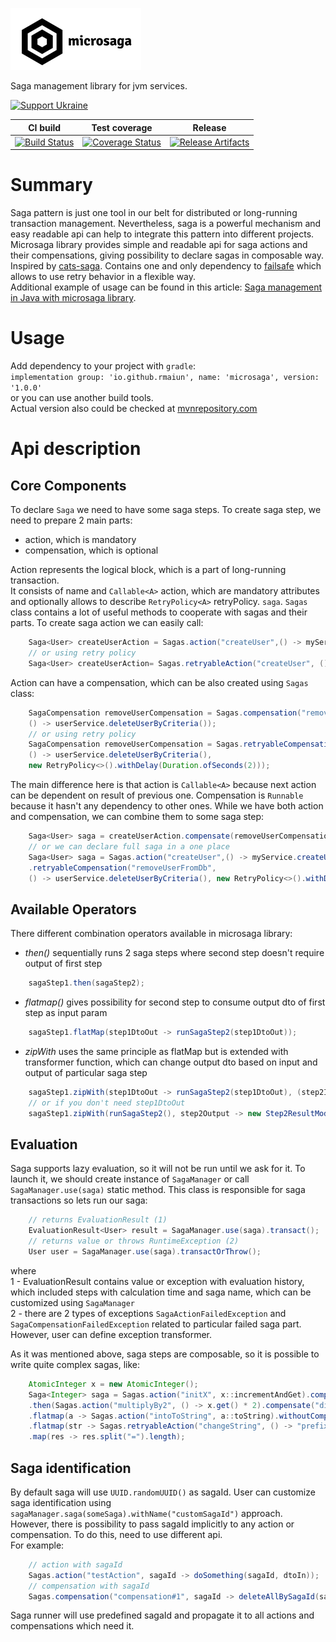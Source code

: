 ![Screenshot](logo.png)

Saga management library for jvm services.

[![Support Ukraine](https://img.shields.io/static/v1?label=United24&message=Support%20Ukraine&color=lightgrey&link=https%3A%2F%2Fu24.gov.ua&logo=data%3Aimage%2Fpng%3Bbase64%2CiVBORw0KGgoAAAANSUhEUgAAASwAAADICAYAAABS39xVAAAAAXNSR0IArs4c6QAAAARnQU1BAACxjwv8YQUAAAAJcEhZcwAADsMAAA7DAcdvqGQAAANKSURBVHhe7dZBThRhFEbRnx1IgvtFiIoxbgemOHLAhAoJ1QyaBahroKxqE%2BMS6iZncPKSbwE3b4yr6W58en4Z148zwC5tjbqabrdgvZ59PS5nn2eAfVobtbbquAXrcBquJ4B9Wht1%2BrQEC9g9wQIyBAvIECwgQ7CADMECMgQLyBAsIEOwgAzBAjIEC8gQLCBDsIAMwQIyBAvIECwgQ7CADMECMgQLyBAsIEOwgAzBAjIEC8gQLCBDsIAMwQIyBAvIECwgQ7CADMECMgQLyBAsIEOwgAzBAjIEC8gQLCBDsIAMwQIyBAvIECwgQ7CADMECMgQLyBAsIEOwgAzBAjIEC8gQLCBDsIAMwQIyBAvIECwgQ7CADMECMgQLyBAsIEOwgAzBAjIEC8gQLCBDsIAMwQIyBAvIECwgQ7CADMECMgQLyBAsIEOwgAzBAjIEC8gQLCBDsIAMwQIyBAvIECwgQ7CADMECMgQLyBAsIEOwgAzBAjIEC8gQLCBDsIAMwQIyBAvIECwgQ7CADMECMgQLyBAsIEOwgAzBAjIEC8j4F6zL%2BTA%2BHpfxYR0A9mhr1OXzPC5u7g%2Fvv%2F1YLr58B9ilU6Nu7ufx6%2BH88Hs6X9YLsEtbo34%2BvJvH29M4LC9jWZ4Admpt1NqqNVjTGqz5bFkmgJ1aG%2FX2KFhAgWABGYIFZAgWkCFYQIZgARmCBWQIFpAhWECGYAEZggVkCBaQIVhAhmABGYIFZAgWkCFYQIZgARmCBWQIFpAhWECGYAEZggVkCBaQIVhAhmABGYIFZAgWkCFYQIZgARmCBWQIFpAhWECGYAEZggVkCBaQIVhAhmABGYIFZAgWkCFYQIZgARmCBWQIFpAhWECGYAEZggVkCBaQIVhAhmABGYIFZAgWkCFYQIZgARmCBWQIFpAhWECGYAEZggVkCBaQIVhAhmABGYIFZAgWkCFYQIZgARmCBWQIFpAhWECGYAEZggVkCBaQIVhAhmABGYIFZAgWkCFYQIZgARmCBWQIFpAhWECGYAEZggVkCBaQIVhAhmABGYIFZAgWkCFYQIZgARmCBWQIFpAhWECGYAEZggVk%2FBes1%2BX4dwDYpbVRa6uOW7Du3p7Hy1YvgF3aGjWN2z9qCgwkg1n6XwAAAABJRU5ErkJggg%3D%3D)](https://u24.gov.ua)

| CI build                               | Test coverage                                     | Release |
|----------------------------------------|---------------------------------------------------| --- |
| [![Build Status][Badge-GHA]][Link-GHA] | [![Coverage Status][Badge-Codecov]][Link-Codecov] | [![Release Artifacts][Badge-SonatypeReleases]][Link-SonatypeReleases] |

# Summary

Saga pattern is just one tool in our belt for distributed or long-running transaction management.
Nevertheless, saga is a powerful mechanism and easy readable api can help to integrate this pattern into different projects.
Microsaga library provides simple and readable api for saga actions and their compensations, giving possibility to declare sagas in composable way.
Inspired by [cats-saga](https://github.com/VladKopanev/cats-saga).
Contains one and only dependency to [failsafe](https://github.com/failsafe-lib/failsafe) which allows to use retry behavior in a flexible way.  
Additional example of usage can be found in this article: [Saga management in Java with microsaga library](https://medium.com/p/dd146ca7d6a6).

# Usage

Add dependency to your project with `gradle`:  
`implementation group: 'io.github.rmaiun', name: 'microsaga', version: '1.0.0'`  
or you can use another build tools.  
Actual version also could be checked at [mvnrepository.com](https://mvnrepository.com/artifact/io.github.rmaiun/microsaga)

# Api description

## Core Components

To declare `Saga` we need to have some saga steps. To create saga step, we need to prepare 2 main parts:

- action, which is mandatory
- compensation, which is optional

Action represents the logical block, which is a part of long-running transaction.  
It consists of name and `Callable<A>` action, which are mandatory attributes and optionally allows to describe `RetryPolicy<A>` retryPolicy.
`saga`. `Sagas` class contains a lot of useful methods to cooperate with sagas and their parts.
To create saga action we can easily call:

```java
    Saga<User> createUserAction = Sagas.action("createUser",() -> myService.createUser(user));
    // or using retry policy
    Saga<User> createUserAction= Sagas.retryableAction("createUser", () -> myService.createUser(user), new RetryPolicy<>().withMaxRetries(3));
```  

Action can have a compensation, which can be also created using `Sagas` class:

```java
    SagaCompensation removeUserCompensation = Sagas.compensation("removeUserFromDb",
    () -> userService.deleteUserByCriteria());
    // or using retry policy
    SagaCompensation removeUserCompensation = Sagas.retryableCompensation("removeUserFromDb",
    () -> userService.deleteUserByCriteria(),
    new RetryPolicy<>().withDelay(Duration.ofSeconds(2)));
```  

The main difference here is that action is `Callable<A>` because next action can be dependent on result of previous one.
Compensation is `Runnable` because it hasn't any dependency to other ones.
While we have both action and compensation, we can combine them to some saga step:

```java
    Saga<User> saga = createUserAction.compensate(removeUserCompensation);
    // or we can declare full saga in a one place
    Saga<User> saga = Sagas.action("createUser",() -> myService.createUser(user))
    .retryableCompensation("removeUserFromDb",
    () -> userService.deleteUserByCriteria(), new RetryPolicy<>().withDelay(Duration.ofSeconds(2)));
```  

## Available Operators

There different combination operators available in microsaga library:

* *then()* sequentially runs 2 saga steps where second step doesn't require output of first step

```java
    sagaStep1.then(sagaStep2); 
```

* *flatmap()* gives possibility for second step to consume output dto of first step as input param

```java
    sagaStep1.flatMap(step1DtoOut -> runSagaStep2(step1DtoOut));
```

* *zipWith* uses the same principle as flatMap but is extended with transformer function, which can change output dto based on input and output of particular saga step

```java
    sagaStep1.zipWith(step1DtoOut -> runSagaStep2(step1DtoOut), (step2Input,step2Output) -> new Step2ResultModified());
    // or if you don't need step1DtoOut
    sagaStep1.zipWith(runSagaStep2(), step2Output -> new Step2ResultModified());

```

## Evaluation

Saga supports lazy evaluation, so it will not be run until we ask for it.
To launch it, we should create instance of `SagaManager` or call `SagaManager.use(saga)` static method. This class is responsible for saga transactions
so lets run our saga:

```java
    // returns EvaluationResult (1)
    EvaluationResult<User> result = SagaManager.use(saga).transact();
    // returns value or throws RuntimeException (2)    
    User user = SagaManager.use(saga).transactOrThrow();
```

where  
1 - EvaluationResult contains value or exception with evaluation history, which included steps with calculation time and saga name, which can be customized using `SagaManager`  
2 - there are 2 types of exceptions `SagaActionFailedException` and `SagaCompensationFailedException` related to particular failed saga part. However, user can define exception transformer.

As it was mentioned above, saga steps are composable, so it is possible to write quite complex sagas, like:

```java
    AtomicInteger x = new AtomicInteger();
    Saga<Integer> saga = Sagas.action("initX", x::incrementAndGet).compensate("intoToZero", () -> x.set(0))
    .then(Sagas.action("multiplyBy2", () -> x.get() * 2).compensate("divideBy2", () -> x.set(x.get() / 2)))
    .flatmap(a -> Sagas.action("intoToString", a::toString).withoutCompensation())
    .flatmap(str -> Sagas.retryableAction("changeString", () -> "prefix=" + str, new RetryPolicy<String>().withMaxRetries(2)).withoutCompensation())
    .map(res -> res.split("=").length);
```  

## Saga identification
By default saga will use `UUID.randomUUID()` as sagaId. User can customize saga identification using
`sagaManager.saga(someSaga).withName("customSagaId")` approach.  
However, there is possibility to pass sagaId implicitly to any action or compensation. To do this, need to use different api.  
For example:
```java
    // action with sagaId
    Sagas.action("testAction", sagaId -> doSomething(sagaId, dtoIn));
    // compensation with sagaId
    Sagas.compensation("compensation#1", sagaId -> deleteAllBySagaId(sagaId));
```
Saga runner will use predefined sagaId and propagate it to all actions and compensations which need it.

[Link-Codecov]: https://codecov.io/gh/rmaiun/microsaga?branch=main "Codecov"

[Link-GHA]: https://github.com/rmaiun/microsaga/actions "github actions"

[Link-SonatypeReleases]: https://repo1.maven.org/maven2/io/github/rmaiun/microsaga/ "Sonatype Release"

[Badge-Codecov]: https://codecov.io/gh/rmaiun/microsaga/branch/main/graph/badge.svg "Codecov"

[Badge-GHA]: https://github.com/rmaiun/microsaga/actions/workflows/microsaga.yml/badge.svg "Github actions"

[Badge-SonatypeReleases]: https://img.shields.io/badge/release-1.0.0-blueviolet "Sonatype Releases"